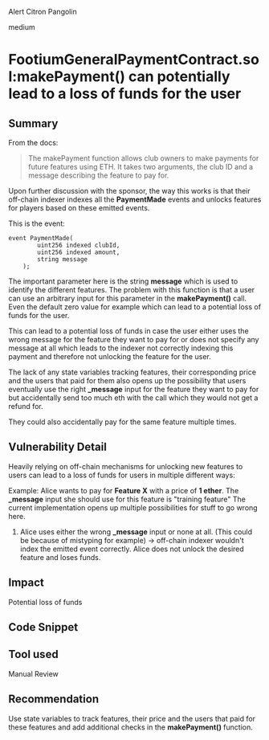 Alert Citron Pangolin

medium

# **FootiumGeneralPaymentContract.sol:makePayment()** can potentially lead to a loss of funds for the user

## Summary
From the docs: 
> The makePayment function allows club owners to make payments for future features using ETH. It takes two arguments, the club ID and a message describing the feature to pay for.

Upon further discussion with the sponsor, the way this works is that their off-chain indexer indexes all the **PaymentMade** events and unlocks features for players based on these emitted events. 

This is the event: 
```solidity
event PaymentMade(
        uint256 indexed clubId,
        uint256 indexed amount,
        string message
    );
```

The important parameter here is the string **message** which is used to identify the different features.
The problem with this function is that a user can use an arbitrary input for this parameter in the **makePayment()** call. Even the default zero value for example which can lead to a potential loss of funds for the user.

This can lead to a potential loss of funds in case the user either uses the wrong message for the feature they want to pay for or does not specify any message at all which leads to the indexer not correctly indexing this payment and therefore not unlocking the feature for the user. 

The lack of any state variables tracking features, their corresponding price and the users that paid for them also opens up the possibility that users eventually use the right **_message** input for the feature they want to pay for but accidentally send too much eth with the call which they would not get a refund for.

They could also accidentally pay for the same feature multiple times.

## Vulnerability Detail
Heavily relying on off-chain mechanisms for unlocking new features to users can lead to a loss of funds for users in multiple different ways:

Example:
Alice wants to pay for **Feature X** with a price of **1 ether**. The **_message** input she should use for this feature is "training feature" 
The current implementation opens up multiple possibilities for stuff to go wrong here.

1. Alice uses either the wrong **_message** input or none at all. (This could be because of mistyping for example)
-> off-chain indexer wouldn't index the emitted event correctly. Alice does not unlock the desired feature and loses funds.

## Impact
Potential loss of funds

## Code Snippet

## Tool used

Manual Review

## Recommendation
Use state variables to track features, their price and the users that paid for these features and add additional checks in the **makePayment()** function.
